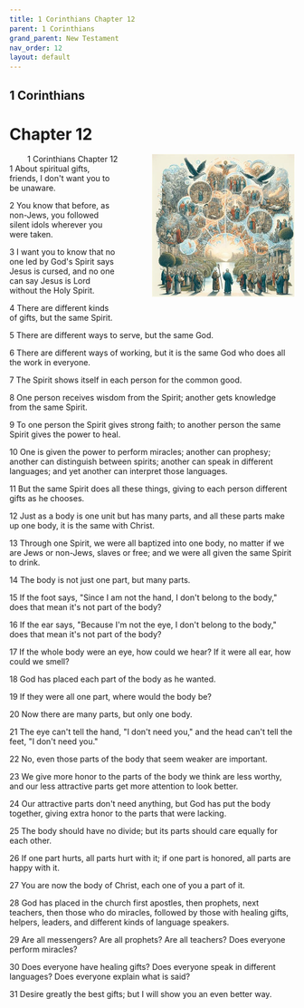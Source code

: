 ```yaml
---
title: 1 Corinthians Chapter 12
parent: 1 Corinthians
grand_parent: New Testament
nav_order: 12
layout: default
---
```


## 1 Corinthians

# Chapter 12

<div style="clear: both; text-align: right;">
    <div style="max-width: 50%; height: auto; float: right; margin: 0 0 10px 10px; padding-left: 10%;">
        <img src="/assets/Image/1 Corinthians/500/12.jpg" alt="1 Corinthians Chapter 12" class="chapter-image">
    </div>
    <figcaption style="font-size: 14px; text-align: right;">1 Corinthians Chapter 12</figcaption>
</div>
1 About spiritual gifts, friends, I don't want you to be unaware.

2 You know that before, as non-Jews, you followed silent idols wherever you were taken.

3 I want you to know that no one led by God's Spirit says Jesus is cursed, and no one can say Jesus is Lord without the Holy Spirit.

4 There are different kinds of gifts, but the same Spirit.

5 There are different ways to serve, but the same God.

6 There are different ways of working, but it is the same God who does all the work in everyone.

7 The Spirit shows itself in each person for the common good.

8 One person receives wisdom from the Spirit; another gets knowledge from the same Spirit.

9 To one person the Spirit gives strong faith; to another person the same Spirit gives the power to heal.

10 One is given the power to perform miracles; another can prophesy; another can distinguish between spirits; another can speak in different languages; and yet another can interpret those languages.

11 But the same Spirit does all these things, giving to each person different gifts as he chooses.

12 Just as a body is one unit but has many parts, and all these parts make up one body, it is the same with Christ.

13 Through one Spirit, we were all baptized into one body, no matter if we are Jews or non-Jews, slaves or free; and we were all given the same Spirit to drink.

14 The body is not just one part, but many parts.

15 If the foot says, "Since I am not the hand, I don't belong to the body," does that mean it's not part of the body?

16 If the ear says, "Because I'm not the eye, I don't belong to the body," does that mean it's not part of the body?

17 If the whole body were an eye, how could we hear? If it were all ear, how could we smell?

18 God has placed each part of the body as he wanted.

19 If they were all one part, where would the body be?

20 Now there are many parts, but only one body.

21 The eye can't tell the hand, "I don't need you," and the head can't tell the feet, "I don't need you."

22 No, even those parts of the body that seem weaker are important.

23 We give more honor to the parts of the body we think are less worthy, and our less attractive parts get more attention to look better.

24 Our attractive parts don't need anything, but God has put the body together, giving extra honor to the parts that were lacking.

25 The body should have no divide; but its parts should care equally for each other.

26 If one part hurts, all parts hurt with it; if one part is honored, all parts are happy with it.

27 You are now the body of Christ, each one of you a part of it.

28 God has placed in the church first apostles, then prophets, next teachers, then those who do miracles, followed by those with healing gifts, helpers, leaders, and different kinds of language speakers.

29 Are all messengers? Are all prophets? Are all teachers? Does everyone perform miracles?

30 Does everyone have healing gifts? Does everyone speak in different languages? Does everyone explain what is said?

31 Desire greatly the best gifts; but I will show you an even better way.


